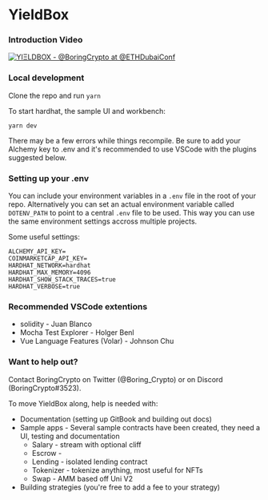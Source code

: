 # YieldBox

### Introduction Video

[![YIΞLDBOX - @BoringCrypto at @ETHDubaiConf
](https://img.youtube.com/vi/JbMQg6-pH8E/0.jpg)](https://www.youtube.com/watch?v=JbMQg6-pH8E)


### Local development

Clone the repo and run `yarn`

To start hardhat, the sample UI and workbench:

`yarn dev`

There may be a few errors while things recompile. Be sure to add your Alchemy key to .env and it's recommended to use VSCode with the plugins suggested below.

### Setting up your .env

You can include your environment variables in a `.env` file in the root of your repo. Alternatively you can set an actual environment variable called `DOTENV_PATH` to point to a central `.env` file to be used. This way you can use the same environment settings accross multiple projects.

Some useful settings:

```
ALCHEMY_API_KEY=
COINMARKETCAP_API_KEY=
HARDHAT_NETWORK=hardhat
HARDHAT_MAX_MEMORY=4096
HARDHAT_SHOW_STACK_TRACES=true
HARDHAT_VERBOSE=true
```

### Recommended VSCode extentions

-   solidity - Juan Blanco
-   Mocha Test Explorer - Holger Benl
-   Vue Language Features (Volar) - Johnson Chu

### Want to help out?

Contact BoringCrypto on Twitter (@Boring_Crypto) or on Discord (BoringCrypto#3523).

To move YieldBox along, help is needed with:

-   Documentation (setting up GitBook and building out docs)
-   Sample apps - Several sample contracts have been created, they need a UI, testing and documentation
    -   Salary - stream with optional cliff
    -   Escrow -
    -   Lending - isolated lending contract
    -   Tokenizer - tokenize anything, most useful for NFTs
    -   Swap - AMM based off Uni V2
-   Building strategies (you're free to add a fee to your strategy)



